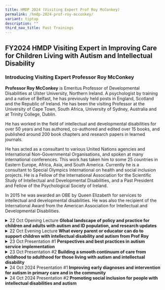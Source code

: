 ```yaml
---
title: HMDP 2024 (Visiting Expert Prof Roy McConkey)
permalink: /hmdp-2024-prof-roy-mcconkey/
variant: tiptap
description: ""
third_nav_title: Past Trainings
---
```

<h2>FY2024 HMDP Visiting Expert in Improving Care for Children Living with Autism and Intellectual Disability</h2>
<h3>Introducing Visiting Expert Professor Roy McConkey</h3>
<p><strong>Professor Roy McConkey</strong> is Emeritus Professor of Developmental
Disabilities at Ulster University, Northern Ireland. A psychologist by
training and a native of Belfast, he has previously held posts in England,
Scotland and the Republic of Ireland.&nbsp;He has been the visiting Professor
at the University of Cape Town, South Africa, University of Sydney, Australia
and at Trinity College, Dublin.</p>
<p>He has worked in the field of intellectual and developmental disabilities
for over 50 years and has authored, co-authored and edited over 15 books,
and published around 200 book chapters and research papers in learned journals.&nbsp;&nbsp;</p>
<p>He has acted as a consultant to various United Nations agencies and International
Non-Governmental Organisations, and spoken at many international conferences.&nbsp;This
work has taken him to some 25 countries in Eastern Europe, Africa, Asia,
and South America.&nbsp;Currently he is a consultant to Special Olympics
International on health and social inclusion projects. He is a Fellow of
the International Association for the Scientific Study of Intellectual
and Developmental Disabilities, and a Past President and Fellow of the
Psychological Society of Ireland.</p>
<p>In 2015 he was awarded an OBE by Queen Elizabeth for services to intellectual
and developmental disabilities.&nbsp;He was also the recipient of the International
Award from the American Association for Intellectual and Developmental
Disabilities.</p>
<div data-type="detailGroup" class="isomer-accordion isomer-accordion-white">
<details class="isomer-details">
<summary>22 Oct Opening Lecture <strong>Global landscape of policy and practice for children and adults with autism and ID population, and research updates</strong>
</summary>
<div data-type="detailsContent" class="isomer-details-content">
<p></p>
<p>Professor Roy McConkey shares about global trends, updates in services,
policies and best management practices, so that we can consider what can
be translated to the local landscape.</p>
<p></p>
<p></p>
</div>
</details>
<details class="isomer-details">
<summary>22 Oct Evening Lecture <strong>What every parent or educator can do to support children with intellectual disability and autism from Prof Roy</strong>
</summary>
<div data-type="detailsContent" class="isomer-details-content">
<p></p>
<p>Professor Roy McConkey educates members of the public on evidence-based
ways to support their children with intellectual disability and autism.</p>
</div>
</details>
<details class="isomer-details">
<summary>23 Oct Presentation #1 <strong>Perspectives and best practices in autism service implementation</strong>
</summary>
<div data-type="detailsContent" class="isomer-details-content">
<p></p>
<p>Professor Roy McConkey talks about best practice principles for care in
child and adult patients with autism and intellectual disability.</p>
</div>
</details>
<details class="isomer-details">
<summary>23 Oct Presentation #2 <strong>Building a smooth continuum of care from childhood to adulthood for those living with autism and intellectual disability</strong>
</summary>
<div data-type="detailsContent" class="isomer-details-content">
<p></p>
<p>Professor Roy McConkey helps us understand the landscape for adult neurodevelopmental
service in Singapore.</p>
</div>
</details>
<details class="isomer-details">
<summary>24 Oct 2024 Presentation #1<strong> Improving early diagnoses and intervention for autism in primary care and in the community</strong>
</summary>
<div data-type="detailsContent" class="isomer-details-content">
<p></p>
<p>Professor Roy McConkey provides insight into early diagnosis and intervention
in primary care settings.</p>
</div>
</details>
<details class="isomer-details">
<summary>24 Oct 2024 Presentation #2<strong> Promoting social inclusion for people with intellectual disabilities and autism</strong>
</summary>
<div data-type="detailsContent" class="isomer-details-content">
<p></p>
<p>Professor Roy helps to enhance our knowledge and strategies of building
an inclusive society for the people with special needs.</p>
</div>
</details>
</div>
<p></p>